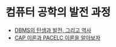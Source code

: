 # 컴퓨터 공학의 발전 과정

- [DBMS의 탄생과 발전, 그리고 역사](http://www.datanet.co.kr/news/articleView.html?idxno=114558)
- [CAP 이론과 PACELC 이론을 알아보자](http://happinessoncode.com/2017/07/29/cap-theorem-and-pacelc-theorem/)